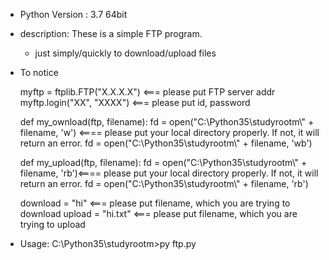 ﻿

* Python Version : 3.7 64bit

* description: These is a simple FTP program.
   - just simply/quickly to download/upload files


* To notice


	myftp = ftplib.FTP("X.X.X.X") <=== please put FTP server addr
	myftp.login("XX", "XXXX")     <=== please put id, password

	def my_ownload(ftp, filename):
	           fd = open("C:\\Python35\\studyrootm\\" + filename, 'w') <==== please put your local directory properly. If not, it will return an error.
 		   fd = open("C:\\Python35\\studyrootm\\" + filename, 'wb')

	def my_upload(ftp, filename):
		fd = open("C:\\Python35\\studyrootm\\" + filename, 'rb')<==== please put your local directory properly. If not, it will return an error.
 		fd = open("C:\\Python35\\studyrootm\\" + filename, 'rb')

  
	download = "hi"   <=== please put filename, which you are trying to download
	upload = "hi.txt" <=== please put filename, which you are trying to upload



* Usage:
C:\Python35\studyrootm>py ftp.py

